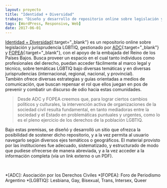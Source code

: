 ```yaml
---
layout: proyecto
title: "Identidad + Diversidad"
trabajo: "Diseño y desarrollo de repositorio online sobre legislación y jurisprudencia LGBTIQ"
tags: [WordPress, Responsivo, Web]
date: 2017-06-01
---
```


[Identidad + Diversidad](http://identidadydiversidad.adc.org.ar/){:target="_blank"} es un repositorio online sobre legislación y jurisprudencia LGBTIQ, gestionado por [ADC](http://adc.org.ar/){:target="_blank"} y [FOPEA](http://www.fopea.org/){:target="_blank"}, con el apoyo de la embajada del Reino de los Países Bajos. Busca proveer un espacio en el cual tanto individuos como profesionales del derecho, puedan acceder fácilmente al marco legal y técnico, sobre temáticas LGBTIQ bajo diversas temáticas y en diversas jurisprudencias (internacional, regional, nacional, y provincial).  
También ofrece diversas estrategias y guías orientadas a medios de comunicación, que buscan repensar el rol que ellos juegan en pos de prevenir y combatir un discurso de odio hacia estas comunidades.

> Desde ADC y FOPEA creemos que, para lograr ciertos cambios políticos y culturales, la intervención activa de organizaciones de la sociedad civil resulta fundamental, en tanto mediadoras entre la sociedad y el Estado en problemáticas puntuales y urgentes, como lo es el pleno ejercicio de los derechos de la población LGBTIQ.

Bajo estas premisas, se diseñó y desarrolló un sitio que ofrezca la posibilidad de sostener dicho repositorio, y a la vez permita al usuario navegarlo según diversos ejes temáticos o geográficos. El material provisto por las instituciones fue adecuado, sistematizado, y estructurado de modo que pudiese ofrecerse de manera abreviada, y a la vez acceder a la información completa (vía un link externo o un PDF).

<div class="fotorama" data-loop="true">
    <img src="{{ site.baseurl }}/img/2017_i+d-01.jpg" alt="" />
    <img src="{{ site.baseurl }}/img/2017_i+d-02.jpg" alt="" />
    <img src="{{ site.baseurl }}/img/2017_i+d-03.jpg" alt="" />
    <img src="{{ site.baseurl }}/img/2017_i+d-04.jpg" alt="" />
    <img src="{{ site.baseurl }}/img/2017_i+d-05.jpg" alt="" />
</div>

*[ADC]: Asociación por los Derechos Civiles
*[FOPEA]: Foro de Periodismo Argentino
*[LGBTIQ]: Lesbiana, Gay, Bisexual, Trans, Intersex, Queer
